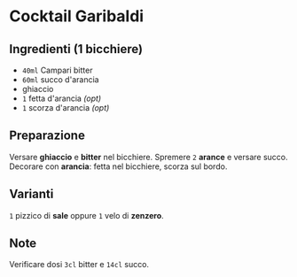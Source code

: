 # Cocktail Garibaldi

## Ingredienti (1 bicchiere)

+ `40ml` Campari bitter
+ `60ml` succo d'arancia
+ ghiaccio
+ `1` fetta d'arancia *(opt)*
+ `1` scorza d'arancia *(opt)*

## Preparazione

Versare **ghiaccio** e **bitter** nel bicchiere.
Spremere `2` **arance** e versare succo.  
Decorare con **arancia**: fetta nel bicchiere, scorza sul bordo.

## Varianti

`1` pizzico di **sale** oppure `1` velo di **zenzero**.

## Note

Verificare dosi `3cl` bitter e `14cl` succo.
